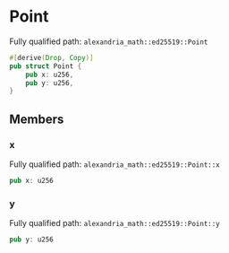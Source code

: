 # Point

Fully qualified path: `alexandria_math::ed25519::Point`

```rust
#[derive(Drop, Copy)]
pub struct Point {
    pub x: u256,
    pub y: u256,
}
```

## Members

### x

Fully qualified path: `alexandria_math::ed25519::Point::x`

```rust
pub x: u256
```

### y

Fully qualified path: `alexandria_math::ed25519::Point::y`

```rust
pub y: u256
```

